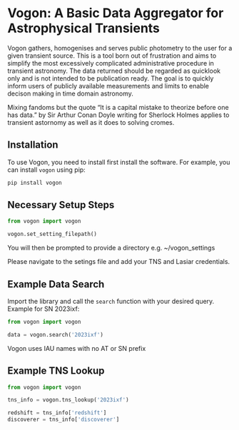 # Vogon: A Basic Data Aggregator for Astrophysical Transients

Vogon gathers, homogenises and serves public photometry to the user for a given transient source. This is a tool born out of frustration and aims to simplify the most excessively complicated administrative procedure in transient astronomy. The data returned should be regarded as quicklook only and is not intended to be publication ready. The goal is to quickly inform users of publicly available measurements and limits to enable decison making in time domain astronomy. 

Mixing fandoms but the quote “It is a capital mistake to theorize before one has data.” by Sir Arthur Conan Doyle writing for Sherlock Holmes applies to transient astornomy as well as it does to solving cromes.


## Installation

To use Vogon, you need to install first install the software. For example, you can install `vogon` using pip:

```bash 
pip install vogon
```

## Necessary Setup Steps

```python
from vogon import vogon

vogon.set_setting_filepath()

```
You will then be prompted to provide a directory e.g. ~/vogon_settings 

Please navigate to the setings file and add your TNS and Lasiar credentials.

## Example Data Search

Import the library and call the `search` function with your desired query. Example for SN 2023ixf:

```python
from vogon import vogon

data = vogon.search('2023ixf')
```

Vogon uses IAU names with no AT or SN prefix


## Example TNS Lookup

```python
from vogon import vogon

tns_info = vogon.tns_lookup('2023ixf')

redshift = tns_info['redshift']
discoverer = tns_info['discoverer']
```
